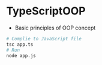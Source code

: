 # TypeScriptOOP

- Basic principles of OOP concept

```bash
# Complie to JavaScript file
tsc app.ts
# Run
node app.js
```
